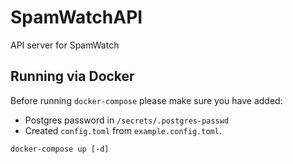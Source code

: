 # SpamWatchAPI

API server for SpamWatch

## Running via Docker

Before running `docker-compose` please make sure you have added:
* Postgres password in `/secrets/.postgres-passwd`
* Created `config.toml` from `example.config.toml`.

```
docker-compose up [-d]
```

